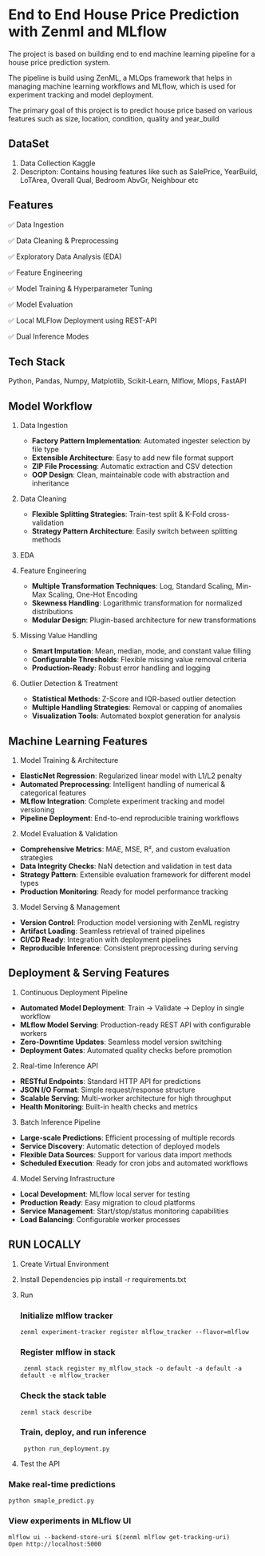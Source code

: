 # End to End House Price Prediction with Zenml and MLflow #

The project is based on building end to end machine learning pipeline for a house price prediction system.

The pipeline is build using ZenML, a MLOps framework that helps in managing machine learning workflows and MLflow, which is used for experiment tracking and model deployment.

The primary goal of this project is to predict house price based on various features such as size, location, condition, quality and year_build

## DataSet ##
1. Data Collection 
  Kaggle 
2. Descripton: Contains housing features like such as 
  SalePrice, YearBuild, LoTArea, Overall Qual, Bedroom AbvGr,    Neighbour etc

## Features ##
✅ Data Ingestion 

✅ Data Cleaning & Preprocessing

✅ Exploratory Data Analysis (EDA)

✅ Feature Engineering

✅ Model Training & Hyperparameter Tuning

✅ Model Evaluation

✅ Local MLFlow Deployment using REST-API

✅ Dual Inference Modes


## Tech Stack ##
Python, Pandas, Numpy, Matplotlib, Scikit-Learn, Mlflow, Mlops, FastAPI

## Model Workflow ##
1. Data Ingestion
    - **Factory Pattern Implementation**: Automated ingester selection by file type
    - **Extensible Architecture**: Easy to add new file format support
    - **ZIP File Processing**: Automatic extraction and CSV detection
    - **OOP Design**: Clean, maintainable code with abstraction and inheritance

2. Data Cleaning
    - **Flexible Splitting Strategies**: Train-test split & K-Fold cross-validation
    - **Strategy Pattern Architecture**: Easily switch between splitting methods

3. EDA 

4. Feature Engineering
    - **Multiple Transformation Techniques**: Log, Standard Scaling, Min-Max Scaling, One-Hot Encoding
    - **Skewness Handling**: Logarithmic transformation for normalized distributions
    - **Modular Design**: Plugin-based architecture for new transformations
      
5. Missing Value Handling
    - **Smart Imputation**: Mean, median, mode, and constant value filling
    - **Configurable Thresholds**: Flexible missing value removal criteria
    - **Production-Ready**: Robust error handling and logging
    
6. Outlier Detection & Treatment
    - **Statistical Methods**: Z-Score and IQR-based outlier detection
    - **Multiple Handling Strategies**: Removal or capping of anomalies
    - **Visualization Tools**: Automated boxplot generation for analysis


## Machine Learning Features ##

1. Model Training & Architecture
  - **ElasticNet Regression**: Regularized linear model with L1/L2 penalty
  - **Automated Preprocessing**: Intelligent handling of numerical & categorical features
  - **MLflow Integration**: Complete experiment tracking and model versioning
  - **Pipeline Deployment**: End-to-end reproducible training workflows

2. Model Evaluation & Validation
  - **Comprehensive Metrics**: MAE, MSE, R², and custom evaluation strategies
  - **Data Integrity Checks**: NaN detection and validation in test data
  - **Strategy Pattern**: Extensible evaluation framework for different model types
  - **Production Monitoring**: Ready for model performance tracking

3. Model Serving & Management
  - **Version Control**: Production model versioning with ZenML registry
  - **Artifact Loading**: Seamless retrieval of trained pipelines
  - **CI/CD Ready**: Integration with deployment pipelines
  - **Reproducible Inference**: Consistent preprocessing during serving

## Deployment & Serving Features ##

1. Continuous Deployment Pipeline
  - **Automated Model Deployment**: Train → Validate → Deploy in single workflow
  - **MLflow Model Serving**: Production-ready REST API with configurable workers
  - **Zero-Downtime Updates**: Seamless model version switching
  - **Deployment Gates**: Automated quality checks before promotion

2. Real-time Inference API
  - **RESTful Endpoints**: Standard HTTP API for predictions
  - **JSON I/O Format**: Simple request/response structure
  - **Scalable Serving**: Multi-worker architecture for high throughput
  - **Health Monitoring**: Built-in health checks and metrics

3. Batch Inference Pipeline
  - **Large-scale Predictions**: Efficient processing of multiple records
  - **Service Discovery**: Automatic detection of deployed models
  - **Flexible Data Sources**: Support for various data import methods
  - **Scheduled Execution**: Ready for cron jobs and automated workflows

4. Model Serving Infrastructure
  - **Local Development**: MLflow local server for testing
  - **Production Ready**: Easy migration to cloud platforms
  - **Service Management**: Start/stop/status monitoring capabilities
  - **Load Balancing**: Configurable worker processes

## RUN LOCALLY ##
1. Create Virtual Environment

3. Install Dependencies
  pip install -r requirements.txt

4. Run
    
   ### Initialize mlflow tracker
       zenml experiment-tracker register mlflow_tracker --flavor=mlflow
   
   ### Register mlflow in stack
        zenml stack register my_mlflow_stack -o default -a default -a default -e mlflow_tracker

   ### Check the stack table
       zenml stack describe      

   ### Train, deploy, and run inference
        python run_deployment.py
   
5. Test the API
  ### Make real-time predictions
    python smaple_predict.py

  ### View experiments in MLflow UI
    mlflow ui --backend-store-uri $(zenml mlflow get-tracking-uri)
    Open http://localhost:5000



